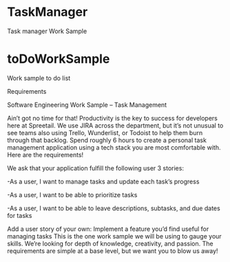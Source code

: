 # TaskManager
Task manager Work Sample

# toDoWorkSample
Work sample to do list

Requirements

Software Engineering Work Sample – Task Management

Ain’t got no time for that! Productivity is the key to success for developers here at Spreetail. We use JIRA across the department, but it’s not unusual to see teams also using Trello, Wunderlist, or Todoist to help them burn through that backlog. 
Spend roughly 6 hours to create a personal task management application using a tech stack you are most comfortable with. 
Here are the requirements!

We ask that your application fulfill the following user 3 stories: 

 -As a user, I want to manage tasks and update each task’s progress

 -As a user, I want to be able to prioritize tasks

 -As a user, I want to be able to leave descriptions, subtasks, and due dates for tasks

Add a user story of your own:
Implement a feature you’d find useful for managing tasks
This is the one work sample we will be using to gauge your skills. We’re looking for depth of knowledge, creativity, and passion. The requirements are simple at a base level, but we want you to blow us away!


